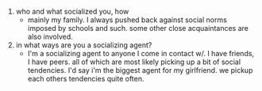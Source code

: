 1. who and what socialized you, how
	- mainly my family. I always pushed back against social norms imposed by schools and such. some other close acquaintances are also involved.
2. in what ways are you a socializing agent?
	- I'm a socializing agent to anyone I come in contact w/. I have friends, I have peers. all of which are most likely picking up a bit of social tendencies. I'd say i'm the biggest agent for my girlfriend. we pickup each others tendencies quite often.